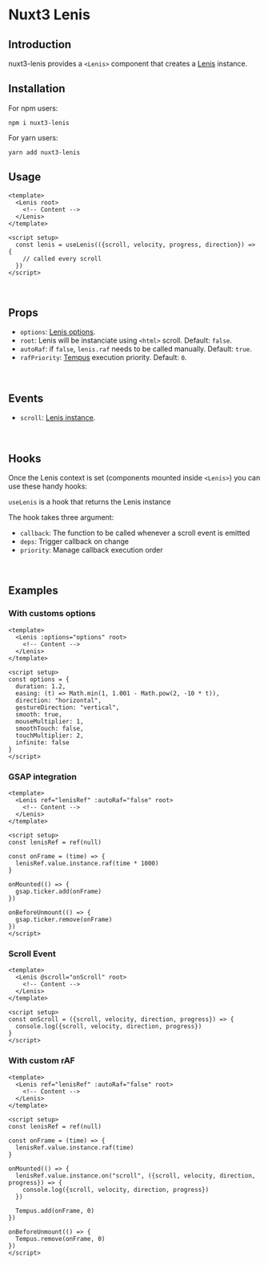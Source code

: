 # Nuxt3 Lenis
## Introduction
nuxt3-lenis provides a `<Lenis>` component that creates a [Lenis](https://github.com/studio-freight/lenis) instance.
<br/>

## Installation

For npm users:
```
npm i nuxt3-lenis
```

For yarn users:
```
yarn add nuxt3-lenis
```

## Usage

```vue
<template>
  <Lenis root>
    <!-- Content -->
  </Lenis>
</template>

<script setup>
  const lenis = useLenis(({scroll, velocity, progress, direction}) => {
    // called every scroll
  })
</script>

```
<br/>

## Props
- `options`: [Lenis options](https://github.com/studio-freight/lenis#instance-settings).
- `root`: Lenis will be instanciate using `<html>` scroll. Default: `false`.
- `autoRaf`: if `false`, `lenis.raf` needs to be called manually. Default: `true`.
- `rafPriority`: [Tempus](https://github.com/studio-freight/tempus#readme) execution priority. Default: `0`.

<br/>

## Events
- `scroll`: [Lenis instance](https://github.com/studio-freight/lenis?tab=readme-ov-file#instance-events).

<br/>

## Hooks
Once the Lenis context is set (components mounted inside `<Lenis>`) you can use these handy hooks:

`useLenis` is a hook that returns the Lenis instance

The hook takes three argument:
- `callback`: The function to be called whenever a scroll event is emitted
- `deps`: Trigger callback on change
- `priority`: Manage callback execution order

<br/>

## Examples

### With customs options

```vue
<template>
  <Lenis :options="options" root>
    <!-- Content -->
  </Lenis>
</template>

<script setup>
const options = {
  duration: 1.2,
  easing: (t) => Math.min(1, 1.001 - Math.pow(2, -10 * t)),
  direction: "horizontal",
  gestureDirection: "vertical",
  smooth: true,
  mouseMultiplier: 1,
  smoothTouch: false,
  touchMultiplier: 2,
  infinite: false
}
</script>
```

### GSAP integration

```vue
<template>
  <Lenis ref="lenisRef" :autoRaf="false" root>
    <!-- Content -->
  </Lenis>
</template>

<script setup>
const lenisRef = ref(null)

const onFrame = (time) => {
  lenisRef.value.instance.raf(time * 1000)
}

onMounted(() => {
  gsap.ticker.add(onFrame)
})

onBeforeUnmount(() => {
  gsap.ticker.remove(onFrame)
})
</script>
```

### Scroll Event

```vue
<template>
  <Lenis @scroll="onScroll" root>
    <!-- Content -->
  </Lenis>
</template>

<script setup>
const onScroll = ({scroll, velocity, direction, progress}) => {
  console.log({scroll, velocity, direction, progress})
}
</script>
```

### With custom rAF

```vue
<template>
  <Lenis ref="lenisRef" :autoRaf="false" root>
    <!-- Content -->
  </Lenis>
</template>

<script setup>
const lenisRef = ref(null)

const onFrame = (time) => {
  lenisRef.value.instance.raf(time)
}

onMounted(() => {
  lenisRef.value.instance.on("scroll", ({scroll, velocity, direction, progress}) => {
    console.log({scroll, velocity, direction, progress})
  })

  Tempus.add(onFrame, 0)
})

onBeforeUnmount(() => {
  Tempus.remove(onFrame, 0)
})
</script>
```
